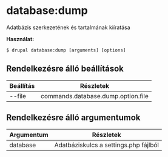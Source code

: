 # database:dump
Adatbázis szerkezetének és tartalmának kiíratása

**Használat:**
```
$ drupal database:dump [arguments] [options]
```

## Rendelkezésre álló beállítások
Beállítás | Részletek
-------|-------------
--file | commands.database.dump.option.file

## Rendelkezésre álló argumentumok
Argumentum | Részletek
---------|-------------
database | Adatbáziskulcs a settings.php fájlból
